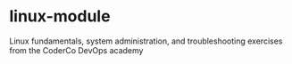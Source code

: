 # linux-module
Linux fundamentals, system administration, and troubleshooting exercises from the CoderCo DevOps academy
